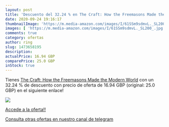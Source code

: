 ```yaml
---
layout: post
title: 'Descuento del 32.24 % en The Craft: How the Freemasons Made the M'
date: 2020-09-24 19:16:17
thumbnailImage: 'https://m.media-amazon.com/images/I/61SSm9sdmvL._SL200_.jpg'
images: [ 'https://m.media-amazon.com/images/I/61SSm9sdmvL._SL200_.jpg' ]
comments: true
category: ofertas
author: ring
slug: 1473658195
description:
actualPrice: 16.94 GBP
comparePrice: 25.0 GBP
inStock: true
---
```


Tienes [The Craft: How the Freemasons Made the Modern World](https://www.amazon.com/dp/1473658195/?tag=redken08-20) con un 32.24 % de descuento con precio de oferta de 16.94 GBP (original: 25.0 GBP) en el siguiente enlace!

[![](https://m.media-amazon.com/images/I/61SSm9sdmvL._SL200_.jpg)](https://www.amazon.com/dp/1473658195/?tag=redken08-20)

[Accede a la oferta!!](https://www.amazon.com/dp/1473658195/?tag=redken08-20)

[Consulta otras ofertas en nuestro canal de telegram](https://t.me/s/ofertas25)
